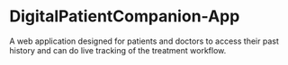 # DigitalPatientCompanion-App
A web application designed for patients and doctors to access their past history and can do live tracking of the treatment workflow. 
